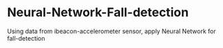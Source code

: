 # Neural-Network-Fall-detection
Using data from ibeacon-accelerometer sensor, apply Neural Network for fall-detection
